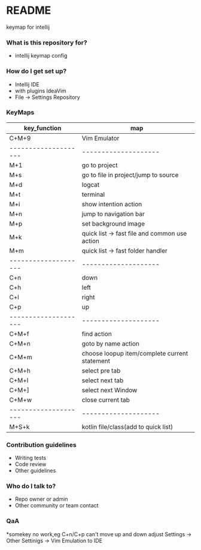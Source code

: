 # README #

keymap for intellij

### What is this repository for? ###

* intellij keymap config 

### How do I get set up? ###

* Intellij IDE
* with plugins IdeaVim
* File -> Settings Repository

### KeyMaps ###

key_function|map
-|-
C+M+9|Vim Emulator
--------------------|--------------------
M+1|go to project
M+s|go to file in project/jump to source
M+d|logcat
M+t|terminal
M+i|show intention action
M+n|jump to navigation bar
M+p|set background image
M+k|quick list -> fast file and common use action
M+m|quick list -> fast folder handler
--------------------|--------------------
C+n|down
C+h|left
C+l|right
C+p|up
--------------------|--------------------
C+M+f|find action
C+M+n|goto by name action
C+M+m|choose loopup item/complete current statement
C+M+h|select pre tab
C+M+l|select next tab
C+M+]|select next Window
C+M+w|close current tab
--------------------|--------------------
M+S+k|kotlin file/class(add to quick list)


### Contribution guidelines ###

* Writing tests
* Code review
* Other guidelines

### Who do I talk to? ###

* Repo owner or admin
* Other community or team contact

### QaA

*somekey no work,eg C+n/C+p can't move up and down
adjust Settings -> Other Settinigs -> Vim Emulation to IDE